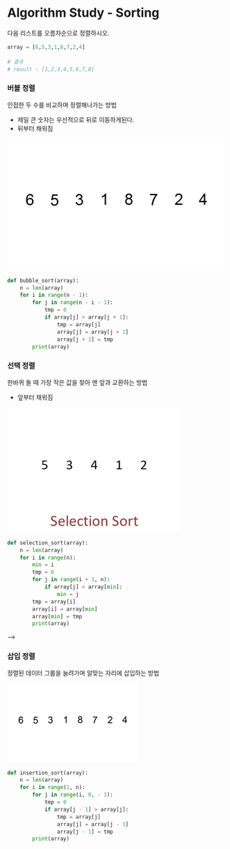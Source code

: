 # Algorithm Study - Sorting

다음 리스트를 오름차순으로 정렬하시오.

```py
array = [6,5,3,1,8,7,2,4]

# 결과
# result : [1,2,3,4,5,6,7,8]
```

### 버블 정렬

인접한 두 수를 비교하며 정렬해나가는 방법

- 제일 큰 숫자는 우선적으로 뒤로 이동하게된다.
- 뒤부터 채워짐

![jpg](../img/Bubble-sort.gif)

```py
def bubble_sort(array):
    n = len(array)
    for i in range(n - 1):
        for j in range(n - i - 1):
            tmp = 0
            if array[j] > array[j + 1]:
                tmp = array[j]
                array[j] = array[j + 1]
                array[j + 1] = tmp
        print(array)
```

### 선택 정렬

한바퀴 돌 때 가장 작은 값을 찾아 맨 앞과 교환하는 방법

- 앞부터 채워짐

![jpg](../img/Selection-Sort-Gif.gif)

```py
def selection_sort(array):
	n = len(array)
	for i in range(n):
		min = i
        tmp = 0
		for j in range(i + 1, n):
			if array[j] < array[min]:
				min = j
        tmp = array[i]
        array[i] = array[min]
        array[min] = tmp
		print(array)
```

-->

### 삽입 정렬

정렬된 데이터 그룹을 늘려가며 알맞는 자리에 삽입하는 방법

![jpg](../img/Insertion-sort-example-300px.gif)

```py
def insertion_sort(array):
	n = len(array)
	for i in range(1, n):
		for j in range(i, 0, - 1):
            tmp = 0
			if array[j - 1] > array[j]:
                tmp = array[j]
                array[j] = array[j - 1]
                array[j - 1] = tmp
		print(array)
```
